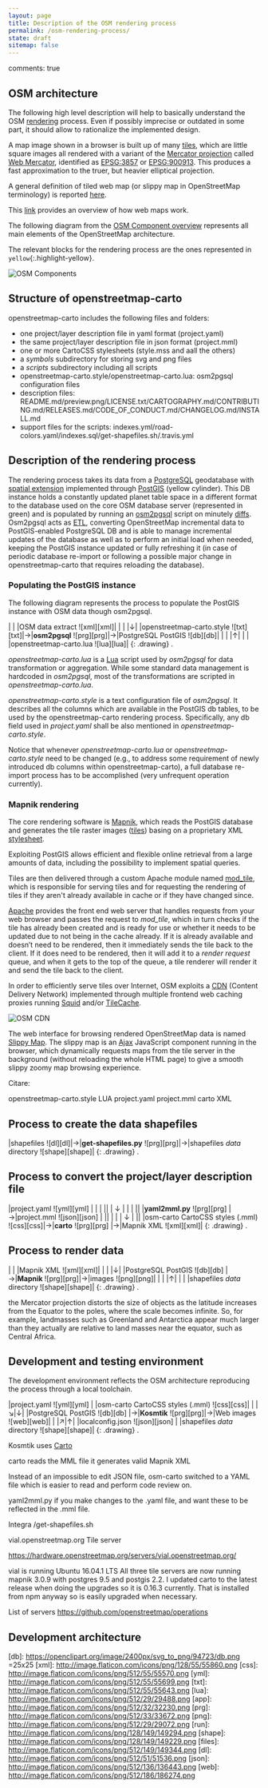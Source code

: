 ```yaml
---
layout: page
title: Description of the OSM rendering process
permalink: /osm-rendering-process/
state: draft
sitemap: false
---
```

comments: true

## OSM architecture

The following high level description will help to basically understand the OSM [rendering](http://wiki.openstreetmap.org/wiki/Rendering) process. Even if possibly imprecise or outdated in some part, it should allow to rationalize the implemented design.

A map image shown in a browser is built up of many [tiles](https://en.wikipedia.org/wiki/Tiled_web_map), which are little square images all rendered with a variant of the [Mercator projection](https://en.wikipedia.org/wiki/Mercator_projection) called [Web Mercator](https://en.wikipedia.org/wiki/Web_Mercator), identified as [EPSG:3857](http://wiki.openstreetmap.org/wiki/EPSG:3857) or [EPSG:900913](http://docs.openlayers.org/library/spherical_mercator.html). This produces a fast approximation to the truer, but heavier elliptical projection.

A general definition of tiled web map (or slippy map in OpenStreetMap terminology) is reported [here](https://en.wikipedia.org/wiki/Tiled_web_map).

This [link](https://www.mapbox.com/help/how-web-maps-work/) provides an overview of how web maps work.

The following diagram from the [OSM Component overview](http://wiki.openstreetmap.org/wiki/Component_overview "Click here for a description of all components") represents all main elements of the OpenStreetMap architecture.

The relevant blocks for the rendering process are the ones represented in `yellow`{:.highlight-yellow}.

![OSM Components](http://wiki.openstreetmap.org/w/images/1/15/OSM_Components.png)

## Structure of openstreetmap-carto

openstreetmap-carto includes the following files and folders:

* one project/layer description file in yaml format (project.yaml)
* the same project/layer description file in json format (project.mml)
* one or more CartoCSS stylesheets (style.mss and aall the others)
* a *symbols* subdirectory for storing svg and png files
* a *scripts* subdirectory including all scripts
* openstreetmap-carto.style/openstreetmap-carto.lua: osm2pgsql configuration files
* description files: README.md/preview.png/LICENSE.txt/CARTOGRAPHY.md/CONTRIBUTING.md/RELEASES.md/CODE_OF_CONDUCT.md/CHANGELOG.md/INSTALL.md
* support files for the scripts: indexes.yml/road-colors.yaml/indexes.sql/get-shapefiles.sh/.travis.yml

## Description of the rendering process

The rendering process takes its data from a [PostgreSQL](https://www.postgresql.org/) geodatabase with [spatial extension](https://en.wikipedia.org/wiki/Spatial_database) implemented through [PostGIS](http://postgis.net/) (yellow cylinder). This DB instance holds a constantly updated planet table space in a different format to the database used on the core OSM database server (represented in green) and is populated by running an [osm2pgsql](https://wiki.openstreetmap.org/wiki/Osm2pgsql) script on minutely [diffs](http://wiki.openstreetmap.org/wiki/Planet.osm/diffs). Osm2pgsql acts as [ETL](https://en.wikipedia.org/wiki/Extract,_transform,_load), converting OpenStreetMap incremental data to PostGIS-enabled PostgreSQL DB and is able to manage incremental updates of the database as well as to perform an initial load when needed, keeping the PostGIS instance updated or fully refreshing it (in case of periodic database re-import or following a possible major change in openstreetmap-carto that requires reloading the database).

### Populating the PostGIS instance

The following diagram represents the process to populate the PostGIS instance with OSM data though osm2pgsql.

|                                     | |OSM data extract ![xml][xml]|
|                                     | |↓|
|openstreetmap-carto.style ![txt][txt]|→|**osm2pgsql** ![prg][prg]|→|PostgreSQL PostGIS ![db][db]|
|                                     | |↑|
|                                     | |openstreetmap-carto.lua ![lua][lua]|
{: .drawing}
.

*openstreetmap-carto.lua* is a [Lua](https://www.lua.org/) script used by *osm2pgsql* for data transformation or aggregation. While some standard data management is hardcoded in *osm2pgsql*, most of the transformations are scripted in *openstreetmap-carto.lua*.

*openstreetmap-carto.style* is a text configuration file of *osm2pgsql*. It describes all the columns which are available in the PostGIS db tables, to be used by the openstreetmap-carto rendering process. Specifically, any db field used in *project.yaml* shall be also mentioned in *openstreetmap-carto.style*.

Notice that whenever *openstreetmap-carto.lua* or *openstreetmap-carto.style* need to be changed (e.g., to address some requirement of newly introduced db columns within openstreetmap-carto), a full database re-import process has to be accomplished (very unfrequent operation currently).

### Mapnik rendering

The core rendering software is [Mapnik](https://wiki.openstreetmap.org/wiki/Mapnik), which reads the PostGIS database and generates the tile raster images ([tiles](https://wiki.openstreetmap.org/wiki/Tiles)) basing on a proprietary XML [stylesheet](https://github.com/mapnik/mapnik/wiki/XMLConfigReference).

Exploiting PostGIS allows efficient and flexible online retrieval from a large amounts of data, including the possibility to implement spatial queries.

Tiles are then delivered through a custom Apache module named [mod_tile](http://wiki.openstreetmap.org/wiki/Mod_tile), which is responsible for serving tiles and for requesting the rendering of tiles if they aren't already available in cache or if they have changed since.

[Apache](https://en.wikipedia.org/wiki/Apache_HTTP_Server) provides the front end web server that handles requests from your web browser and passes the request to *mod_tile*, which in turn checks if the tile has already been created and is ready for use or whether it needs to be updated due to not being in the cache already. If it is already available and doesn’t need to be rendered, then it immediately sends the tile back to the client. If it does need to be rendered, then it will add it to a *render request* queue, and when it gets to the top of the queue, a tile renderer will render it and send the tile back to the client.

In order to efficiently serve tiles over Internet, OSM exploits a [CDN](http://wiki.openstreetmap.org/wiki/Platform_Status) (Content Delivery Network) implemented through multiple frontend web caching proxies running [Squid](https://en.wikipedia.org/wiki/Squid_(software)) and/or [TileCache](http://wiki.openstreetmap.org/wiki/TileCache).

![OSM CDN](https://blog.openstreetmap.org/wp-content/uploads/2015/03/osm-cdn-2015-03.png)

The web interface for browsing rendered OpenStreetMap data is named [Slippy Map](http://wiki.openstreetmap.org/wiki/Slippy_Map#OpenStreetMap_.22Standard.22_tile_server). The slippy map is an [Ajax](https://en.wikipedia.org/wiki/Ajax_(programming)) JavaScript component running in the browser, which dynamically requests maps from the tile server in the background (without reloading the whole HTML page) to give a smooth slippy zoomy map browsing experience.

Citare:

openstreetmap-carto.style
LUA
project.yaml
project.mml
carto
XML



## Process to create the data shapefiles

|shapefiles ![dl][dl]|→|**get-shapefiles.py** ![prg][prg]|→|shapefiles *data* directory ![shape][shape]|
{: .drawing}
.

## Process to convert the project/layer description file 

|project.yaml ![yml][yml]              | |                             | ||
|                ↓                     | |                             | ||
|**yaml2mml.py** ![prg][prg]           |→|project.mml ![json][json]    | ||
|                                      | |         ↓                   | ||
|osm-carto CartoCSS styles (.mml) ![css][css]|→|**carto** ![prg][prg]        |→|Mapnik XML ![xml][xml]|
{: .drawing}
.

## Process to render data

|                             | |Mapnik XML ![xml][xml]|
|                             | |↓|
|PostgreSQL PostGIS ![db][db] |→|**Mapnik**  ![prg][prg]|→|images ![png][png]|
|                             | |↑|
|                             | |shapefiles *data* directory ![shape][shape]|
{: .drawing}
.

the Mercator projection distorts the size of objects as the latitude increases from the Equator to the poles, where the scale becomes infinite. So, for example, landmasses such as Greenland and Antarctica appear much larger than they actually are relative to land masses near the equator, such as Central Africa.

## Development and testing environment

The development environment reflects the OSM architecture reproducing the process through a local toolchain.

|project.yaml ![yml][yml]       | |osm-carto CartoCSS styles (.mml) ![css][css]|
|                               |↘|↓|
|PostgreSQL PostGIS ![db][db]   |→|**Kosmtik**  ![prg][prg]|→|Web images ![web][web]|
|                               |↗|↑|
|localconfig.json ![json][json] | |shapefiles *data* directory ![shape][shape]|
{: .drawing}
.


Kosmtik uses [Carto](https://github.com/mapbox/carto)

carto reads the MML file it generates valid Mapnik XML

Instead of an impossible to edit JSON file, osm-carto switched to a YAML file which is easier to read and perform code review on.

yaml2mml.py if you make changes to the .yaml file, and want these to be reflected in the .mml file.

Integra /get-shapefiles.sh 


vial.openstreetmap.org
Tile server

https://hardware.openstreetmap.org/servers/vial.openstreetmap.org/

vial is running Ubuntu 16.04.1 LTS
All three tile servers are now running mapnik 3.0.9 with postgres 9.5 and postgis 2.2.
I updated carto to the latest release when doing the upgrades so it is 0.16.3 currently. That is installed from npm anyway so is easily upgraded when necessary.


List of servers
https://github.com/openstreetmap/operations





## Development architecture





[db]: https://openclipart.org/image/2400px/svg_to_png/94723/db.png =25x25
[xml]: http://image.flaticon.com/icons/png/128/55/55860.png
[css]: http://image.flaticon.com/icons/png/512/55/55570.png
[yml]: http://image.flaticon.com/icons/png/512/55/55699.png
[txt]: http://image.flaticon.com/icons/png/512/55/55643.png
[lua]: http://image.flaticon.com/icons/png/512/29/29488.png
[app]: http://image.flaticon.com/icons/png/512/32/32230.png
[prg]: http://image.flaticon.com/icons/png/512/33/33672.png
[png]: http://image.flaticon.com/icons/png/512/29/29072.png
[run]: http://image.flaticon.com/icons/png/128/149/149294.png
[shape]: http://image.flaticon.com/icons/png/128/149/149229.png
[files]: http://image.flaticon.com/icons/png/512/149/149344.png
[dl]: http://image.flaticon.com/icons/png/512/51/51536.png
[json]: http://image.flaticon.com/icons/png/512/136/136443.png
[web]: http://image.flaticon.com/icons/png/512/186/186274.png
